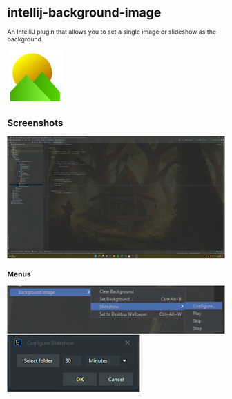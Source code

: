 # intellij-background-image
An IntelliJ plugin that allows you to set a single image or slideshow as the background.

![Logo](./images/logo.png)

## Screenshots
![Preview](./images/preview.png)
### Menus
![Dropdown](./images/dropdown.png)
![Config](./images/slideshow-config.png)